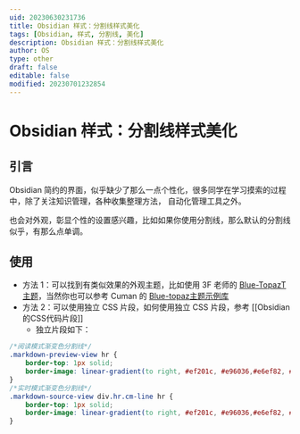 ```yaml
---
uid: 20230630231736
title: Obsidian 样式：分割线样式美化
tags: [Obsidian, 样式, 分割线, 美化]
description: Obsidian 样式：分割线样式美化
author: OS
type: other
draft: false
editable: false
modified: 20230701232854
---
```


# Obsidian 样式：分割线样式美化

## 引言

Obsidian 简约的界面，似乎缺少了那么一点个性化，很多同学在学习摸索的过程中，除了关注知识管理，各种收集整理方法， 自动化管理工具之外。

也会对外观，彰显个性的设置感兴趣，比如如果你使用分割线，那么默认的分割线似乎，有那么点单调。

## 使用

- 方法 1：可以找到有类似效果的外观主题，比如使用 3F 老师的 [Blue-TopazT主题](https://github.com/PKM-er/Blue-Topaz_Obsidian-css)，当然你也可以参考 Cuman 的 [Blue-topaz主题示例库](https://github.com/PKM-er/Blue-topaz-example)
- 方法 2：可以使用独立 CSS 片段，如何使用独立 CSS 片段，参考 [[Obsidian的CSS代码片段]]
	- 独立片段如下：

```CSS
/*阅读模式渐变色分割线*/
.markdown-preview-view hr {
	border-top: 1px solid;
	border-image: linear-gradient(to right, #ef201c, #e96036,#e6ef82, #e09a29, #41e249, #26c6da, #4e5ff2, #7e57c2, #de5fb8) 7;
}
/*实时模式渐变色分割线*/
.markdown-source-view div.hr.cm-line hr {
	border-top: 1px solid;
	border-image: linear-gradient(to right, #ef201c, #e96036,#e6ef82, #e09a29, #41e249, #26c6da, #4e5ff2, #7e57c2, #de5fb8) 7;
}
```